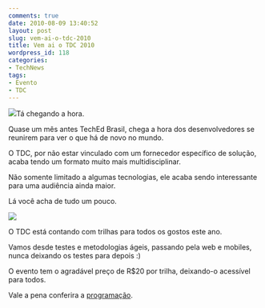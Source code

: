 ```yaml
---
comments: true
date: 2010-08-09 13:40:52
layout: post
slug: vem-ai-o-tdc-2010
title: Vem ai o TDC 2010
wordpress_id: 118
categories:
- TechNews
tags:
- Evento
- TDC
---
```


[![](http://adilsoncarvalho.com.br/blog/wp-content/uploads/2010/08/tdc-2010-logo.png)](http://adilsoncarvalho.com.br/blog/wp-content/uploads/2010/08/tdc-2010-logo.png)Tá chegando a hora.

Quase um mês antes TechEd Brasil, chega a hora dos desenvolvedores se reunirem para ver o que há de novo no mundo.<!-- more -->

O TDC, por não estar vinculado com um fornecedor específico de solução, acaba tendo um formato muito mais multidisciplinar.

Não somente limitado a algumas tecnologias, ele acaba sendo interessante para uma audiência ainda maior.

Lá você acha de tudo um pouco.


[![](http://adilsoncarvalho.com.br/blog/wp-content/uploads/2010/08/tdc-2010-agenda.png)](http://www.thedevelopersconference.com.br/tdc/2010/sp/programacao)


O TDC está contando com trilhas para todos os gostos este ano.

Vamos desde testes e metodologias ágeis, passando pela web e mobiles, nunca deixando os testes para depois :)

O evento tem o agradável preço de R$20 por trilha, deixando-o acessível para todos.

Vale a pena conferira a [programação](http://www.thedevelopersconference.com.br/tdc/2010/sp/programacao).
